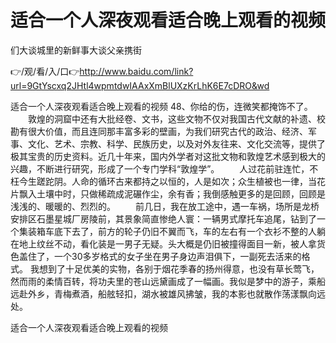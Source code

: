 # 适合一个人深夜观看适合晚上观看的视频
们大谈城里的新鲜事大谈父亲携街

👉/观/看/入/口👉http://www.baidu.com/link?url=9GtYscxq2JHtl4wpmtdwIAAxXmBlUXzKrLhK6E7cDRO&wd

适合一个人深夜观看适合晚上观看的视频	48、你给的伤，连微笑都掩饰不了。
　　敦煌的洞窟中还有大批经卷、文书，这些文物不仅对我国古代文献的补遗、校勘有很大价值，而且连同那丰富多彩的壁画，为我们研究古代的政治、经济、军事、文化、艺术、宗教、科学、民族历史，以及对外友往来、文化交流等，提供了极其宝贵的历史资料。近几十年来，国内外学者对这批文物和敦煌艺术感到极大的兴趣，不断进行研究，形成了一个专门学科“敦煌学”。
　　人过花前驻连忙，不枉今生蹉跎阴。人命的循环古来都持之以恒的，人是如次；众生植被也一律，当花片飘入土壤中时，只做稀疏成泥碾作尘，余有香；我倒感触更多的是回顾，回顾是浅浅的、暖暖的、烈烈的。
　　前几日，我在放工途中，遇一车祸，场所是龙桥安排区石墨星城厂房陵前，其景象简直惨绝人寰：一辆男式摩托车追尾，钻到了一个集装箱车底下去了，前方的轮子仍旧不翼而飞，车的左右有一个衣衫不整的人躺在地上纹丝不动，看化装是一男子无疑。头大概是仍旧被撞得面目一新，被人拿货色盖住了，一个30多岁格式的女子坐在男子身边声泪俱下，一副死去活来的格式。
我想到了十足优美的实物，各别于烟花季春的扬州得意，也没有草长莺飞，然而雨的柔情百转，将功夫里的苍山远黛画成了一幅画。我似是梦中的游子，乘船远赴外乡，青梅煮酒，船舷轻扣，湖水被雄风拂皱，我的本影也就散作荡漾飘向远处。

适合一个人深夜观看适合晚上观看的视频
